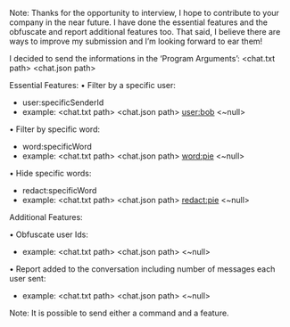 Note: Thanks for the opportunity to interview, I hope to contribute to your company in the near future. 
I have done the essential features and the obfuscate and report additional features too.
That said, I believe there are ways to improve my submission and I’m looking forward to ear them! 

I decided to send the informations in the ‘Program Arguments’:
<chat.txt path> <chat.json path> <command> <feature>

Essential Features:
•	Filter by a specific user:

- user:specificSenderId
- example: <chat.txt path> <chat.json path> <user:bob> <~null>

•	Filter by specific word:

- word:specificWord
- example: <chat.txt path> <chat.json path> <word:pie> <~null>

•	Hide specific words:

- redact:specificWord
- example: <chat.txt path> <chat.json path> <redact:pie> <~null>

Additional Features:

•	Obfuscate user Ids:
-  example: <chat.txt path> <chat.json path> <~null> <obfuscate>
  
•	Report added to the conversation including number of messages each user sent:
-  example: <chat.txt path> <chat.json path> <~null> <report>

Note: It is possible to send either a command and a feature.

